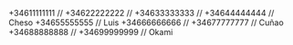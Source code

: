 +34611111111 //
+34622222222 // 
+34633333333 //
+34644444444 // Cheso
+34655555555 // Luis
+34666666666 // 
+34677777777 // Cuñao
+34688888888 // 
+34699999999 // Okami